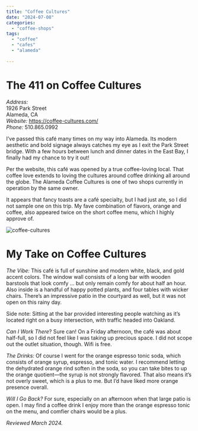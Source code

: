 ```yaml
---
title: "Coffee Cultures"
date: "2024-07-08"
categories:
  - "coffee-shops"
tags:
  - "coffee"
  - "cafes"
  - "alameda"
  
---
```


# The 411 on Coffee Cultures

*Address:*\
1926 Park Street\
Alameda, CA\
*Website:* <https://coffee-cultures.com/>\
*Phone:* 510.865.0992

I’ve passed this café many times on my way into Alameda. Its modern aesthetic and bold signage always catches my eye as I exit the Park Street bridge. With a few hours between lunch and dinner dates in the East Bay, I finally had my chance to try it out!

Per the website, this café was opened by a true coffee-loving local. That coffee love extends to loving the cultures around coffee drinking all around the globe. The Alameda Coffee Cultures is one of two shops currently in operation by the same owner.

It appears that fancy toasts are a café specialty, but I had just ate, so I did not sample one on this trip. My fave combination of flavors, orange and coffee, also appeared twice on the short coffee menu, which I highly approve of.

![coffee-cultures](http://s3.amazonaws.com/thegourmez-wpmedia/2024/07/coffee-cultures.jpg)

# My Take on Coffee Cultures

*The Vibe:* This café is full of sunshine and modern white, black, and gold accent colors. The window wall consists of a long bar with wooden barstools that look comfy ... but only remain comfy for about half an hour. Also inside is a handful of happy potted plants, and four tables with wicker chairs. There’s an impressive patio in the courtyard as well, but it was not open on this rainy day.

Side note: Sitting at the bar provided interesting people watching as it’s located right on a busy intersection, with traffic headed into Oakland.

*Can I Work There*? Sure can! On a Friday afternoon, the café was about half-full, so I did not feel like I was taking up precious space. I did not scope out the outlet situation, though. Wifi is free.

*The Drinks:* Of course I went for the orange espresso tonic soda, which consists of orange syrup, espresso, and tonic water. I recommend letting the dehydrated orange rind soften in the soda, so you can take bites to up the orange quotient—the syrup is not strongly flavored. That also means it’s not overly sweet, which is a plus to me. But I’d have liked more orange presence overall.

*Will I Go Back?* For sure, especially on an afternoon when that large patio is open. I may find a coffee drink I enjoy more than the orange espresso tonic on the menu, and comfier chairs would be a plus.

*Reviewed March 2024.*
